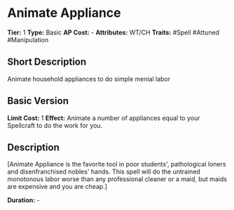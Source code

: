 # Animate Appliance

**Tier:** 1
**Type:** Basic
**AP Cost:** -
**Attributes:** WT/CH
**Traits:** #Spell #Attuned #Manipulation

## Short Description
Animate household appliances to do simple menial labor
## Basic Version
**Limit Cost:** 1
**Effect:** Animate a number of appliances equal to your Spellcraft to do the work for you.
## Description
[Animate Appliance is the favorite tool in poor students', pathological loners and disenfranchised nobles' hands. This spell will do the untrained monotonous labor worse than any professional cleaner or a maid, but maids are expensive and you are cheap.]

**Duration:** -
